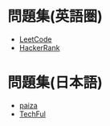# 問題集(英語圏)
- [LeetCode](http://leetcode.com/)
- [HackerRank](https://www.hackerrank.com/)
# 問題集(日本語)
- [paiza](https://paiza.jp/challenges/info)
- [TechFul](https://techful-programming.com/)
